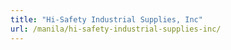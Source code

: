 ```yaml
---
title: "Hi-Safety Industrial Supplies, Inc"
url: /manila/hi-safety-industrial-supplies-inc/
---
```

